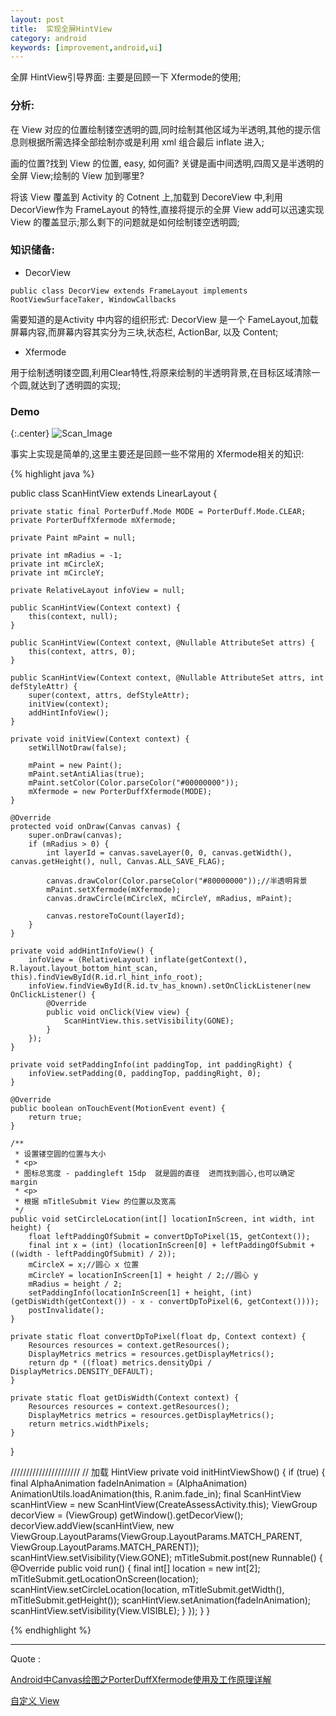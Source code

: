 ```yaml
---
layout: post
title:  实现全屏HintView
category: android
keywords: [improvement,android,ui]
---
```


全屏 HintView引导界面: 主要是回顾一下 Xfermode的使用;

### 分析:

在 View 对应的位置绘制镂空透明的圆,同时绘制其他区域为半透明,其他的提示信息则根据所需选择全部绘制亦或是利用 xml 组合最后 inflate 进入;

画的位置?找到 View 的位置, easy, 如何画? 关键是画中间透明,四周又是半透明的全屏 View;绘制的 View 加到哪里?

将该 View 覆盖到 Activity 的 Cotnent 上,加载到 DecoreView 中,利用 DecorView作为 FrameLayout 的特性,直接将提示的全屏 View add可以迅速实现 View 的覆盖显示;那么剩下的问题就是如何绘制镂空透明圆;


### 知识储备:  

* DecorView 

`public class DecorView extends FrameLayout implements RootViewSurfaceTaker, WindowCallbacks`

需要知道的是Activity 中内容的组织形式: DecorView 是一个 FameLayout,加载屏幕内容,而屏幕内容其实分为三块,状态栏, ActionBar, 以及 Content;

* Xfermode

用于绘制透明镂空圆,利用Clear特性,将原来绘制的半透明背景,在目标区域清除一个圆,就达到了透明圆的实现;


### Demo 

{:.center}
![Scan_Image](http://res.oncelee.com/assets/img/20170924/scan_hint_view.png "DemoView")

事实上实现是简单的,这里主要还是回顾一些不常用的 Xfermode相关的知识:

{% highlight java %}

public class ScanHintView extends LinearLayout {

    private static final PorterDuff.Mode MODE = PorterDuff.Mode.CLEAR;
    private PorterDuffXfermode mXfermode;

    private Paint mPaint = null;

    private int mRadius = -1;
    private int mCircleX;
    private int mCircleY;

    private RelativeLayout infoView = null;

    public ScanHintView(Context context) {
        this(context, null);
    }

    public ScanHintView(Context context, @Nullable AttributeSet attrs) {
        this(context, attrs, 0);
    }

    public ScanHintView(Context context, @Nullable AttributeSet attrs, int defStyleAttr) {
        super(context, attrs, defStyleAttr);
        initView(context);
        addHintInfoView();
    }

    private void initView(Context context) {
        setWillNotDraw(false);

        mPaint = new Paint();
        mPaint.setAntiAlias(true);
        mPaint.setColor(Color.parseColor("#00000000"));
        mXfermode = new PorterDuffXfermode(MODE);
    }

    @Override
    protected void onDraw(Canvas canvas) {
        super.onDraw(canvas);
        if (mRadius > 0) {
            int layerId = canvas.saveLayer(0, 0, canvas.getWidth(), canvas.getHeight(), null, Canvas.ALL_SAVE_FLAG);

            canvas.drawColor(Color.parseColor("#80000000"));//半透明背景
            mPaint.setXfermode(mXfermode);
            canvas.drawCircle(mCircleX, mCircleY, mRadius, mPaint);

            canvas.restoreToCount(layerId);
        }
    }

    private void addHintInfoView() {
        infoView = (RelativeLayout) inflate(getContext(), R.layout.layout_bottom_hint_scan, this).findViewById(R.id.rl_hint_info_root);
        infoView.findViewById(R.id.tv_has_known).setOnClickListener(new OnClickListener() {
            @Override
            public void onClick(View view) {
                ScanHintView.this.setVisibility(GONE);
            }
        });
    }

    private void setPaddingInfo(int paddingTop, int paddingRight) {
        infoView.setPadding(0, paddingTop, paddingRight, 0);
    }

    @Override
    public boolean onTouchEvent(MotionEvent event) {
        return true;
    }

    /**
     * 设置镂空圆的位置与大小
     * <p>
     * 图标总宽度 - paddingleft 15dp  就是圆的直径  进而找到圆心,也可以确定 margin
     * <p>
     * 根据 mTitleSubmit View 的位置以及宽高
     */
    public void setCircleLocation(int[] locationInScreen, int width, int height) {
        float leftPaddingOfSubmit = convertDpToPixel(15, getContext());
        final int x = (int) (locationInScreen[0] + leftPaddingOfSubmit + ((width - leftPaddingOfSubmit) / 2));
        mCircleX = x;//圆心 x 位置
        mCircleY = locationInScreen[1] + height / 2;//圆心 y
        mRadius = height / 2;
        setPaddingInfo(locationInScreen[1] + height, (int) (getDisWidth(getContext()) - x - convertDpToPixel(6, getContext())));
        postInvalidate();
    }

    private static float convertDpToPixel(float dp, Context context) {
        Resources resources = context.getResources();
        DisplayMetrics metrics = resources.getDisplayMetrics();
        return dp * ((float) metrics.densityDpi / DisplayMetrics.DENSITY_DEFAULT);
    }

    private static float getDisWidth(Context context) {
        Resources resources = context.getResources();
        DisplayMetrics metrics = resources.getDisplayMetrics();
        return metrics.widthPixels;
    }
}

//////////////////////
// 加载 HintView 
private void initHintViewShow() {
    if (true) {
        final AlphaAnimation fadeInAnimation = (AlphaAnimation) AnimationUtils.loadAnimation(this, R.anim.fade_in);
        final ScanHintView scanHintView = new ScanHintView(CreateAssessActivity.this);
        ViewGroup decorView = (ViewGroup) getWindow().getDecorView();
        decorView.addView(scanHintView, new ViewGroup.LayoutParams(ViewGroup.LayoutParams.MATCH_PARENT, ViewGroup.LayoutParams.MATCH_PARENT));
        scanHintView.setVisibility(View.GONE);
        mTitleSubmit.post(new Runnable() {
            @Override
            public void run() {
                final int[] location = new int[2];
                mTitleSubmit.getLocationOnScreen(location);
                scanHintView.setCircleLocation(location, mTitleSubmit.getWidth(), mTitleSubmit.getHeight());
                scanHintView.setAnimation(fadeInAnimation);
                scanHintView.setVisibility(View.VISIBLE);
            }
        });
    }
}


{% endhighlight %}


---

Quote :

[Android中Canvas绘图之PorterDuffXfermode使用及工作原理详解](http://blog.csdn.net/iispring/article/details/50472485)

[自定义 View](http://blog.csdn.net/aigestudio/article/details/41316141)
